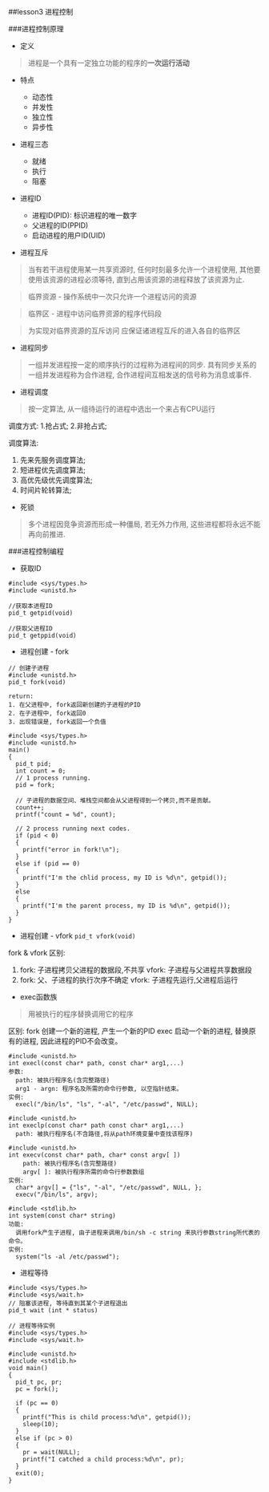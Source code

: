 ##lesson3 进程控制

###进程控制原理
* 定义

> 进程是一个具有一定独立功能的程序的<b>一次运行活动</b>

* 特点

	- 动态性
	- 并发性
	- 独立性
	- 异步性

* 进程三态
	- 就绪
	- 执行
	- 阻塞

* 进程ID

	- 进程ID(PID): 标识进程的唯一数字
	- 父进程的ID(PPID)
	- 启动进程的用户ID(UID)

* 进程互斥

> 当有若干进程使用某一共享资源时, 任何时刻最多允许一个进程使用, 其他要使用该资源的进程必须等待, 直到占用该资源的进程释放了该资源为止.

> 临界资源 - 操作系统中一次只允许一个进程访问的资源

> 临界区 - 进程中访问临界资源的程序代码段

> 为实现对临界资源的互斥访问 应保证诸进程互斥的进入各自的临界区

* 进程同步

> 一组并发进程按一定的顺序执行的过程称为进程间的同步. 具有同步关系的一组并发进程称为合作进程, 合作进程间互相发送的信号称为消息或事件.

* 进程调度

> 按一定算法, 从一组待运行的进程中选出一个来占有CPU运行

调度方式: 1.抢占式; 2.非抢占式;

调度算法: 

1. 先来先服务调度算法; 
2. 短进程优先调度算法;
3. 高优先级优先调度算法;
4. 时间片轮转算法;

* 死锁

> 多个进程因竞争资源而形成一种僵局, 若无外力作用, 这些进程都将永远不能再向前推进.


###进程控制编程
* 获取ID

```
#include <sys/types.h>
#include <unistd.h>

//获取本进程ID
pid_t getpid(void)

//获取父进程ID
pid_t getppid(void)
```

* 进程创建 - fork

```
// 创建子进程
#include <unistd.h>
pid_t fork(void)

return:
1. 在父进程中, fork返回新创建的子进程的PID
2. 在子进程中, fork返回0
3. 出现错误是, fork返回一个负值
```
```
#include <sys/types.h>
#include <unistd.h>
main()
{
  pid_t pid;
  int count = 0;
  // 1 process running.
  pid = fork;
  
  // 子进程的数据空间、堆栈空间都会从父进程得到一个拷贝,而不是贡献。
  count++;
  printf("count = %d", count);
  
  // 2 process running next codes.
  if (pid < 0)
  {
    printf("error in fork!\n");
  }
  else if (pid == 0)
  {
    printf("I'm the chlid process, my ID is %d\n", getpid());
  }
  else
  {
    printf("I'm the parent process, my ID is %d\n", getpid());
  }
}
```

* 进程创建 - vfork
`pid_t vfork(void)`

fork & vfork 区别:

1. fork: 子进程拷贝父进程的数据段,不共享
	vfork: 子进程与父进程共享数据段
2. fork: 父、子进程的执行次序不确定
	vfork: 子进程先运行,父进程后运行

* exec函数族

> 用被执行的程序替换调用它的程序

区别:
fork 创建一个新的进程, 产生一个新的PID
exec 启动一个新的进程, 替换原有的进程, 因此进程的PID不会改变。

```
#include <unistd.h>
int execl(const char* path, const char* arg1,...)
参数:
  path: 被执行程序名(含完整路径)
  arg1 - argn: 程序名及所需的命令行参数, 以空指针结束。
实例:
  execl("/bin/ls", "ls", "-al", "/etc/passwd", NULL);
```
```
#include <unistd.h>
int execlp(const char* path const char* arg1,...)
  path: 被执行程序名(不含路径,将从path环境变量中查找该程序)
```
```
#include <unistd.h>
int execv(const char* path, char* const argv[ ])
	path: 被执行程序名(含完整路径)
	argv[ ]: 被执行程序所需的命令行参数数组
实例:
  char* argv[] = {"ls", "-al", "/etc/passwd", NULL, };
  execv("/bin/ls", argv);
```
```
#include <stdlib.h>
int system(const char* string)
功能:
  调用fork产生子进程, 由子进程来调用/bin/sh -c string 来执行参数string所代表的命令。
实例:
  system("ls -al /etc/passwd");
```

* 进程等待

```
#include <sys/types.h>
#include <sys/wait.h>
// 阻塞该进程, 等待直到其某个子进程退出
pid_t wait (int * status)
```
```
// 进程等待实例
#include <sys/types.h>
#include <sys/wait.h>

#include <unistd.h>
#include <stdlib.h>
void main()
{
  pid_t pc, pr;
  pc = fork();
  
  if (pc == 0)
  {
    printf("This is child process:%d\n", getpid());
    sleep(10);
  }
  else if (pc > 0)
  {
    pr = wait(NULL);
    printf("I catched a child process:%d\n", pr);
  }
  exit(0);
}
```





